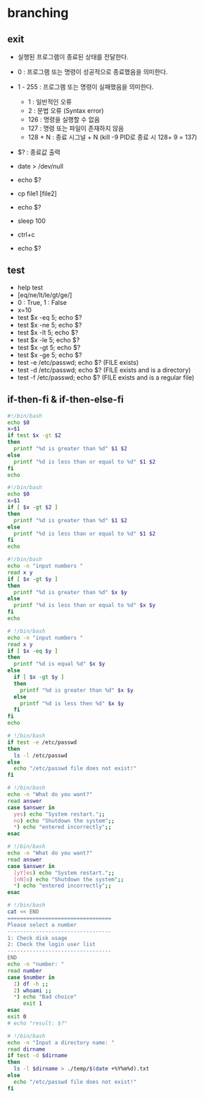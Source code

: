 # branching

## exit

- 실행된 프로그램이 종료된 상태를 전달한다.
- 0 : 프로그램 또는 명령이 성공적으로 종료했음을 의미한다.
- 1 - 255 : 프로그램 또는 명령이 실패했음을 의미한다.
  - 1 : 일반적인 오류
  - 2 : 문법 오류 (Syntax error)
  - 126 : 명령을 실행할 수 없음
  - 127 : 명령 또는 파일이 존재하지 않음
  - 128 + N : 종료 시그널 + N (kill -9 PID로 종료 시 128+ 9 = 137)
- $? : 종료값 출력

- date > /dev/null
- echo $?
- cp file1 [file2]
- echo $?
- sleep 100
- ctrl+c
- echo $?

## test

- help test
- [eq/ne/lt/le/gt/ge/]
- 0 : True, 1 : False
- x=10
- test $x -eq 5; echo $?
- test $x -ne 5; echo $?
- test $x -lt 5; echo $?
- test $x -le 5; echo $?
- test $x -gt 5; echo $?
- test $x -ge 5; echo $?
- test -e /etc/passwd; echo $? (FILE exists)
- test -d /etc/passwd; echo $? (FILE exists and is a directory)
- test -f /etc/passwd; echo $? (FILE exists and is a regular file)

## if-then-fi & if-then-else-fi

```bash
#!/bin/bash
echo $0
x=$1
if test $x -gt $2
then
  printf "%d is greater than %d" $1 $2
else
  printf "%d is less than or equal to %d" $1 $2
fi
echo
```

```bash
#!/bin/bash
echo $0
x=$1
if [ $x -gt $2 ]
then
  printf "%d is greater than %d" $1 $2
else
  printf "%d is less than or equal to %d" $1 $2
fi
echo
```

```bash
#!/bin/bash
echo -n "input numbers "
read x y
if [ $x -gt $y ]
then
  printf "%d is greater than %d" $x $y
else
  printf "%d is less than or equal to %d" $x $y
fi
echo
```

```bash
# !/bin/bash
echo -n "input numbers "
read x y
if [ $x -eq $y ]
then
  printf "%d is equal %d" $x $y
else
  if [ $x -gt $y ]
  then
    printf "%d is greater than %d" $x $y
  else
    printf "%d is less then %d" $x $y
  fi
fi
echo
```

```bash
# !/bin/bash
if test -e /etc/passwd
then
  ls -l /etc/passwd
else
  echo "/etc/passwd file does not exist!"
fi
```

```bash
# !/bin/bash
echo -n "What do you want?"
read answer
case $answer in
  yes) echo "System restart.";;
  no) echo "Shutdown the system";;
  *) echo "entered incorrectly";;
esac
```

```bash
# !/bin/bash
echo -n "What do you want?"
read answer
case $answer in
  [yY]es) echo "System restart.";;
  [nN]o) echo "Shutdown the system";;
  *) echo "entered incorrectly";;
esac
```

```bash
# !/bin/bash
cat << END
=================================
Please select a number
---------------------------------
1: Check disk usage
2: Check the login user list
---------------------------------
END
echo -n "number: "
read number
case $number in
  1) df -h ;;
  2) whoami ;;
  *) echo "Bad choice"
     exit 1
esac
exit 0
# echo "result: $?"
```

```bash
# !/bin/bash
echo -n "Input a directory name: "
read dirname
if test -d $dirname
then
  ls -l $dirname > ./temp/$(date +%Y%m%d).txt
else
  echo "/etc/passwd file does not exist!"
fi
```
